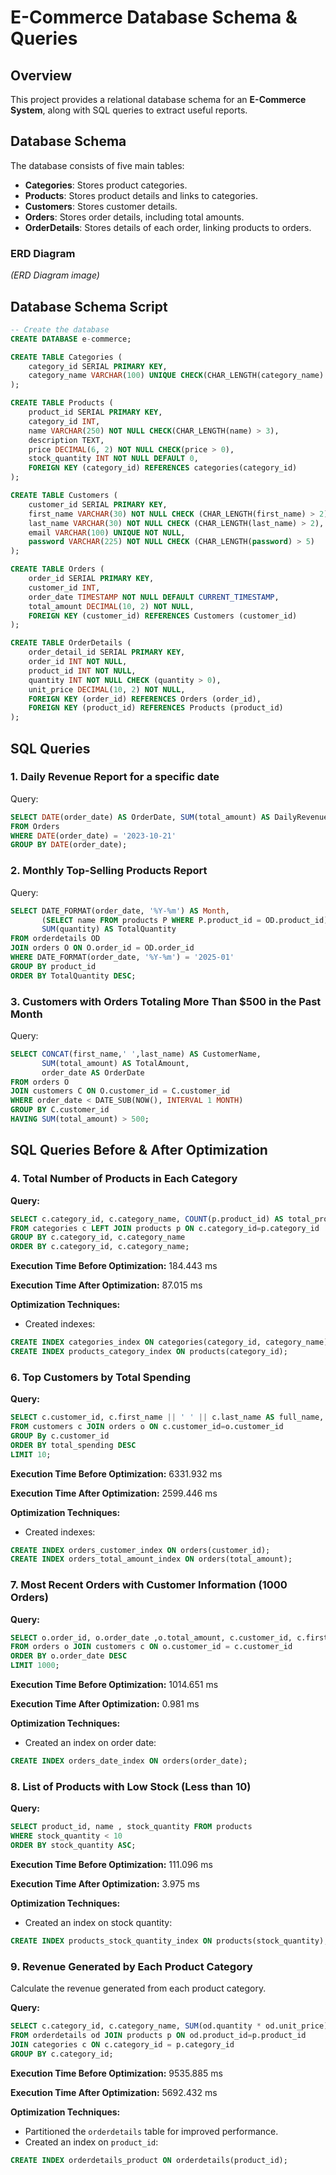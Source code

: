 # E-Commerce Database Schema & Queries

## Overview

This project provides a relational database schema for an **E-Commerce System**, along with SQL queries to extract useful reports.

## Database Schema

The database consists of five main tables:

- **Categories**: Stores product categories.
- **Products**: Stores product details and links to categories.
- **Customers**: Stores customer details.
- **Orders**: Stores order details, including total amounts.
- **OrderDetails**: Stores details of each order, linking products to orders.

### ERD Diagram

*(ERD Diagram image)*

## Database Schema Script

```sql
-- Create the database
CREATE DATABASE e-commerce;

CREATE TABLE Categories (
    category_id SERIAL PRIMARY KEY,
    category_name VARCHAR(100) UNIQUE CHECK(CHAR_LENGTH(category_name) > 3)
);

CREATE TABLE Products (
    product_id SERIAL PRIMARY KEY,
    category_id INT,
    name VARCHAR(250) NOT NULL CHECK(CHAR_LENGTH(name) > 3),
    description TEXT,
    price DECIMAL(6, 2) NOT NULL CHECK(price > 0),
    stock_quantity INT NOT NULL DEFAULT 0,
    FOREIGN KEY (category_id) REFERENCES categories(category_id)
);

CREATE TABLE Customers (
    customer_id SERIAL PRIMARY KEY,
    first_name VARCHAR(30) NOT NULL CHECK (CHAR_LENGTH(first_name) > 2),
    last_name VARCHAR(30) NOT NULL CHECK (CHAR_LENGTH(last_name) > 2),
    email VARCHAR(100) UNIQUE NOT NULL,
    password VARCHAR(225) NOT NULL CHECK (CHAR_LENGTH(password) > 5)
);

CREATE TABLE Orders (
    order_id SERIAL PRIMARY KEY,
    customer_id INT,
    order_date TIMESTAMP NOT NULL DEFAULT CURRENT_TIMESTAMP,
    total_amount DECIMAL(10, 2) NOT NULL,
    FOREIGN KEY (customer_id) REFERENCES Customers (customer_id)
);

CREATE TABLE OrderDetails (
    order_detail_id SERIAL PRIMARY KEY,
    order_id INT NOT NULL,
    product_id INT NOT NULL,
    quantity INT NOT NULL CHECK (quantity > 0),
    unit_price DECIMAL(10, 2) NOT NULL,
    FOREIGN KEY (order_id) REFERENCES Orders (order_id),
    FOREIGN KEY (product_id) REFERENCES Products (product_id)
);
```

## SQL Queries

### 1. Daily Revenue Report for a specific date

Query:

```sql
SELECT DATE(order_date) AS OrderDate, SUM(total_amount) AS DailyRevenue
FROM Orders
WHERE DATE(order_date) = '2023-10-21'
GROUP BY DATE(order_date);
```

### 2. Monthly Top-Selling Products Report

Query:

```sql
SELECT DATE_FORMAT(order_date, '%Y-%m') AS Month,
       (SELECT name FROM products P WHERE P.product_id = OD.product_id) AS ProductName,
       SUM(quantity) AS TotalQuantity
FROM orderdetails OD
JOIN orders O ON O.order_id = OD.order_id
WHERE DATE_FORMAT(order_date, '%Y-%m') = '2025-01'
GROUP BY product_id
ORDER BY TotalQuantity DESC;
```

### 3. Customers with Orders Totaling More Than \$500 in the Past Month

Query:

```sql
SELECT CONCAT(first_name,' ',last_name) AS CustomerName,
       SUM(total_amount) AS TotalAmount,
       order_date AS OrderDate
FROM orders O
JOIN customers C ON O.customer_id = C.customer_id
WHERE order_date < DATE_SUB(NOW(), INTERVAL 1 MONTH)
GROUP BY C.customer_id
HAVING SUM(total_amount) > 500;
```

## SQL Queries Before & After Optimization 

### 4. Total Number of Products in Each Category

**Query:**

```sql
SELECT c.category_id, c.category_name, COUNT(p.product_id) AS total_products
FROM categories c LEFT JOIN products p ON c.category_id=p.category_id
GROUP BY c.category_id, c.category_name
ORDER BY c.category_id, c.category_name;
```

**Execution Time Before Optimization:** 184.443 ms

**Execution Time After Optimization:** 87.015 ms

**Optimization Techniques:**

- Created indexes:

```sql
CREATE INDEX categories_index ON categories(category_id, category_name);
CREATE INDEX products_category_index ON products(category_id);
```

### 6. Top Customers by Total Spending

**Query:**

```sql
SELECT c.customer_id, c.first_name || ' ' || c.last_name AS full_name, SUM(o.total_amount) AS total_spending
FROM customers c JOIN orders o ON c.customer_id=o.customer_id
GROUP By c.customer_id
ORDER BY total_spending DESC
LIMIT 10;
```

**Execution Time Before Optimization:** 6331.932 ms

**Execution Time After Optimization:** 2599.446 ms

**Optimization Techniques:**

- Created indexes:

```sql
CREATE INDEX orders_customer_index ON orders(customer_id);
CREATE INDEX orders_total_amount_index ON orders(total_amount);
```

### 7. Most Recent Orders with Customer Information (1000 Orders)

**Query:**

```sql
SELECT o.order_id, o.order_date ,o.total_amount, c.customer_id, c.first_name ||' '|| c.last_name AS full_name, c.email
FROM orders o JOIN customers c ON o.customer_id = c.customer_id
ORDER BY o.order_date DESC 
LIMIT 1000;
```

**Execution Time Before Optimization:** 1014.651 ms


**Execution Time After Optimization:** 0.981 ms

**Optimization Techniques:**

- Created an index on order date:

```sql
CREATE INDEX orders_date_index ON orders(order_date);
```

### 8. List of Products with Low Stock (Less than 10)

**Query:**

```sql
SELECT product_id, name , stock_quantity FROM products
WHERE stock_quantity < 10 
ORDER BY stock_quantity ASC;
```

**Execution Time Before Optimization:** 111.096 ms

**Execution Time After Optimization:** 3.975 ms

**Optimization Techniques:**

- Created an index on stock quantity:

```sql
CREATE INDEX products_stock_quantity_index ON products(stock_quantity);
```

### 9. Revenue Generated by Each Product Category

&#x20;Calculate the revenue generated from each product category.

**Query:**

```sql
SELECT c.category_id, c.category_name, SUM(od.quantity * od.unit_price) AS total_revenue
FROM orderdetails od JOIN products p ON od.product_id=p.product_id
JOIN categories c ON c.category_id = p.category_id
GROUP BY c.category_id;
```

**Execution Time Before Optimization:** 9535.885 ms

**Execution Time After Optimization:** 5692.432 ms

**Optimization Techniques:**

- Partitioned the `orderdetails` table for improved performance.
- Created an index on `product_id`:

```sql
CREATE INDEX orderdetails_product ON orderdetails(product_id);
```

##

